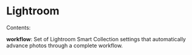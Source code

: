 # Lightroom


Contents:

**workflow**: Set of Lightroom Smart Collection settings that automatically advance photos through a complete workflow.
